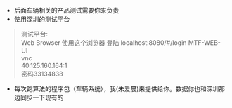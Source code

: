 - 后面车辆相关的产品测试需要你来负责  
- 使用深圳的测试平台  
> 测试平台:  
Web Browser  使用这个浏览器  登陆 localhost:8080/#/login    MTF-WEB-UI  
vnc     
40.125.160.164:1   
密码33134838   
- 每次跑算法的程序包（车辆系统），我(朱爱晨)来提供给你。数据你也和深圳那边同步一下现有的
